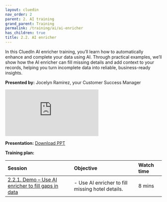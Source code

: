 ```yaml
---
layout: cluedin
nav_order: 2
parent: 2. AI training
grand_parent: Training
permalink: /training/ai/ai-enricher
has_children: true
title: 2.2. AI enricher
---
```


In this CluedIn AI enricher training, you’ll learn how to automatically enhance and complete your data using AI. Through practical examples, we’ll show how the AI enricher can fill missing details and add context to your records, helping you turn incomplete data into reliable, business-ready insights.

**Presented by:** Jocelyn Ramirez, your Customer Success Manager

<div class="videoFrame">
<iframe src="https://player.vimeo.com/video/1127570978?badge=0&amp;autopause=0&amp;player_id=0&amp;app_id=58479" frameborder="0" allow="autoplay; fullscreen; picture-in-picture; clipboard-write;" title="Welcome to CluedIn Fundamentals"></iframe>
</div>

**Presentation:** <a href="../../../assets/other/training-ppt/cluedin-ai-training-ai-enricher-overview.pptx" download>Download PPT</a>

**Training plan:**

| Session | Objective | Watch time |
| :------ | :------ | :------ |
| [2.2.1. Demo – Use AI enricher to fill gaps in data](/training/ai/ai-enricher/demo) | - Use AI enricher to fill missing hotel details. | 8 mins |